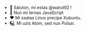 - 👋 Saluton, mi estas @warut92 !
- 🌱 Nun mi lernas JavaScript
- ❤️ Mi sxatas Linux precipe Xubuntu.
- 🖳 Mi uzis Atom, sed nun Pulsar.

<!---
warut92/warut92 is a ✨ special ✨ repository because its `README.md` (this file) appears on your GitHub profile.
You can click the Preview link to take a look at your changes.
--->
